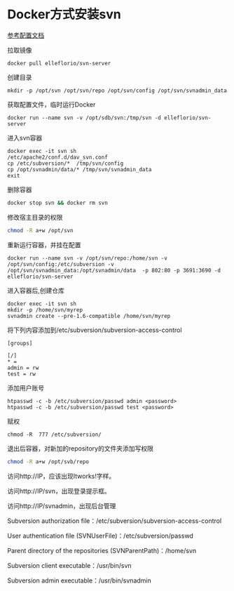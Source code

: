 # Docker方式安装svn

[参考配置文档](https://blog.csdn.net/omage/article/details/106712873#:~:text=使用Docker搭建svn服务%20器教程%20svn%20简介%20SVN%20是Subv,er%20sion的简称，是一个开放源代码的版本控制系统，相较于RCS、CVS，它采用了分支管理系统，它的设计目标就是取代CVS%E3%80%82%20互联网上很多版本控制%20服务%20已从CVS迁移到Subv%20er%20sion%E3%80%82)

拉取镜像

```
docker pull elleflorio/svn-server
```

创建目录

```
mkdir -p /opt/svn /opt/svn/repo /opt/svn/config /opt/svn/svnadmin_data
```

获取配置文件，临时运行Docker

```
docker run --name svn -v /opt/sdb/svn:/tmp/svn -d elleflorio/svn-server
```

进入svn容器

```
docker exec -it svn sh
/etc/apache2/conf.d/dav_svn.conf
cp /etc/subversion/*  /tmp/svn/config
cp /opt/svnadmin/data/* /tmp/svn/svnadmin_data
exit
```

删除容器

```bash
docker stop svn && docker rm svn
```

修改宿主目录的权限

```bash
chmod -R a+w /opt/svn
```

重新运行容器，并挂在配置

```
docker run --name svn -v /opt/svn/repo:/home/svn -v /opt/svn/config:/etc/subversion -v /opt/svn/svnadmin_data:/opt/svnadmin/data  -p 802:80 -p 3691:3690 -d elleflorio/svn-server
```

进入容器后,创建仓库

```
docker exec -it svn sh
mkdir -p /home/svn/myrep
svnadmin create --pre-1.6-compatible /home/svn/myrep
```

将下列内容添加到/etc/subversion/subversion-access-control

```
[groups]
 
[/]
* = 
admin = rw
test = rw
```

添加用户账号

```
htpasswd -c -b /etc/subversion/passwd admin <password>
htpasswd -c -b /etc/subversion/passwd test <password>
```

赋权

```
chmod -R  777 /etc/subversion/
```



退出后容器，对新加的repository的文件夹添加写权限

```bash
chmod -R a+w /opt/svb/repo
```

访问http://IP，应该出现Itworks!字样。

访问http://IP/svn，出现登录提示框。

访问http://IP/svnadmin，出现后台管理

Subversion authorization file：/etc/subversion/subversion-access-control

User authentication file (SVNUserFile)：/etc/subversion/passwd

Parent directory of the repositories (SVNParentPath)：/home/svn

Subversion client executable：/usr/bin/svn

Subversion admin executable：/usr/bin/svnadmin
